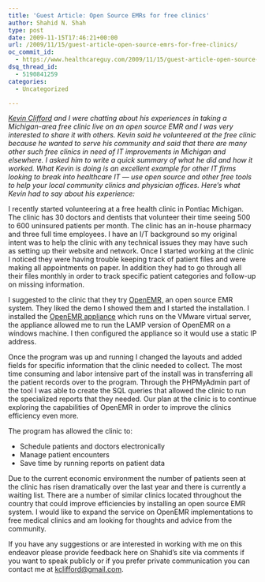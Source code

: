 ```yaml
---
title: 'Guest Article: Open Source EMRs for free clinics'
author: Shahid N. Shah
type: post
date: 2009-11-15T17:46:21+00:00
url: /2009/11/15/guest-article-open-source-emrs-for-free-clinics/
oc_commit_id:
  - https://www.healthcareguy.com/2009/11/15/guest-article-open-source-emrs-for-free-clinics/1478770530
dsq_thread_id:
  - 5190841259
categories:
  - Uncategorized

---
```

_[Kevin Clifford][1] and I were chatting about his experiences in taking a Michigan-area free clinic live on an open source EMR and I was very interested to share it with others. Kevin said he volunteered at the free clinic because he wanted to serve his community and said that there are many other such free clinics in need of IT improvements in Michigan and elsewhere. I asked him to write a quick summary of what he did and how it worked. What Kevin is doing is an excellent example for other IT firms looking to break into healthcare IT &#8212; use open source and other free tools to help your local community clinics and physician offices. Here&#8217;s what Kevin had to say about his experience:_

I recently started volunteering at a free health clinic in Pontiac Michigan. The clinic has 30 doctors and dentists that volunteer their time seeing 500 to 600 uninsured patients per month. The clinic has an in-house pharmacy and three full time employees. I have an I/T background so my original intent was to help the clinic with any technical issues they may have such as setting up their website and network. Once I started working at the clinic I noticed they were having trouble keeping track of patient files and were making all appointments on paper. In addition they had to go through all their files monthly in order to track specific patient categories and follow-up on missing information.

I suggested to the clinic that they try [OpenEMR,][2] an open source EMR system. They liked the demo I showed them and I started the installation. I installed the [OpenEMR appliance][3] which runs on the VMware virtual server, the appliance allowed me to run the LAMP version of OpenEMR on a windows machine. I then configured the appliance so it would use a static IP address.

Once the program was up and running I changed the layouts and added fields for specific information that the clinic needed to collect. The most time consuming and labor intensive part of the install was in transferring all the patient records over to the program. Through the PHPMyAdmin part of the tool I was able to create the SQL queries that allowed the clinic to run the specialized reports that they needed. Our plan at the clinic is to continue exploring the capabilities of OpenEMR in order to improve the clinics efficiency even more.

The program has allowed the clinic to:

  * Schedule patients and doctors electronically
  * Manage patient encounters
  * Save time by running reports on patient data

Due to the current economic environment the number of patients seen at the clinic has risen dramatically over the last year and there is currently a waiting list. There are a number of similar clinics located throughout the country that could improve efficiencies by installing an open source EMR system. I would like to expand the service on OpenEMR implementations to free medical clinics and am looking for thoughts and advice from the community.

If you have any suggestions or are interested in working with me on this endeavor please provide feedback here on Shahid&#8217;s site via comments if you want to speak publicly or if you prefer private communication you can contact me at <kclifford@gmail.com>.

 [1]: mailto:kevinclif@gmail.com "E-mail Kevin"
 [2]: http://www.oemr.org/
 [3]: https://www.healthcareguy.com/2007/01/07/open-source-emr-and-practice-management-software-appliance/341/